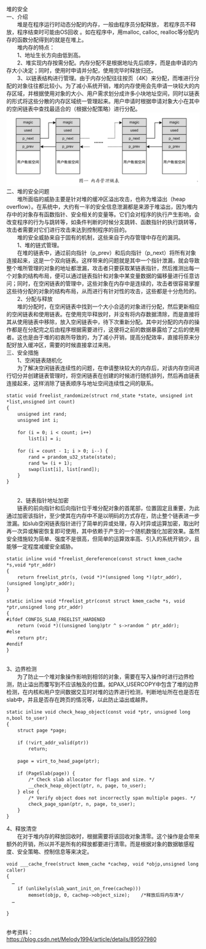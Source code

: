 堆的安全
<br />一、介绍
<br />&emsp;&emsp;堆是在程序运行时动态分配的内存，一般由程序员分配释放， 若程序员不释放，程序结束时可能由OS回收 。如在程序中，用malloc, calloc, realloc等分配内存的函数分配得到的就是在堆上。
<br />&emsp;&emsp;堆内存的特点：
<br />&emsp;&emsp;1、地址生长方向由低到高。
<br />&emsp;&emsp;2、堆实现内存按需分配。内存分配不是根据地址先后顺序，而是由申请的内存大小决定；同时，使用时申请并分配，使用完毕时释放归还。
<br />&emsp;&emsp;3、以链表结构进行管理。由于内存分配往往按页（4K）来分配，而堆进行分配的对象往往都比较小。为了减小系统开销，堆的内存使用会先申请一块较大的内存区域，并根据使用对象的大小、用户需求划分成许多小块地址空间，同时以链表的形式将这些分散的内存区域统一管理起来。用户申请时根据申请对象大小在其中的空闲链表中查找最适合的（根据分配策略）进行分配。
![](5.png)
<br />二、堆的安全问题
<br />&emsp;&emsp;堆所面临的威胁主要是针对堆的缓冲区溢出攻击，也称为堆溢出（heap overflow）。在系统中，大约有一半的安全信息泄漏都是来源于堆溢出，因为堆内存中的对象存有函数指针、安全相关的变量等。它们会对程序的执行产生影响，会改变程序的行为与跳转等，如条件判断的时候分支跳转、函数指针的执行跳转等，攻击者需要对它们进行攻击来达到控制程序的目的。
<br />&emsp;&emsp;堆的安全威胁来自于固有的机制，这些来自于内存管理中存在的漏洞。
<br />&emsp;&emsp;1、堆的链式管理。
<br />&emsp;&emsp;在堆的链表中，通过前向指针（p_prev）和后向指针（p_next）将所有对象连接起来，这是一个双向链表。这样带来的问题就是其中一个指针泄漏，就会导致整个堆所管理的对象的地址都泄漏，攻击者只要获取某链表指针，然后推测出每一个对象的结构布局，便可以通过链表指针和对象中某变量数据的偏移量进行任意访问；同时，在空闲链表的管理中，这些对象在内存中是连续的，攻击者很容易掌握这些待分配的对象的结构布局，从而进行有针对性的攻击，这些都是十分危险的。
<br />&emsp;&emsp;2、分配与释放
<br />&emsp;&emsp;堆的分配时，在空闲链表中找到一个大小合适的对象进行分配，然后更新相应的空闲链表和使用链表。在使用完毕释放时，并没有将内存数据清除，而是直接将其从使用链表中移除，放入空闲链表中，待下次重新分配。其中对分配的内存的操作都是在分配完之后由程序根据需要进行，这便将之前的数据暴露给了之后的使用者。这也是由于堆的初衷所导致的，为了减小开销，提高分配效率，直接将原来分配好放入缓冲区，需要的时候直接拿过来用。
<br />三、安全措施
<br />&emsp;&emsp;1、空闲链表随机化
<br />&emsp;&emsp;为了解决空闲链表连续性的问题，在申请整块较大的内存后，对该内存空间进行切分并创建链表管理时，将空闲链表在创建的时候进行随机排列，然后再由链表连接起来，这样消除了链表顺序与地址空间连续性之间的联系。
```
static void freelist_randomize(struct rnd_state *state, unsigned int *list,unsigned int count)
{
    unsigned int rand;
    unsigned int i;

    for (i = 0; i < count; i++)
        list[i] = i;

    for (i = count - 1; i > 0; i--) {
        rand = prandom_u32_state(state);
        rand %= (i + 1);
        swap(list[i], list[rand]);
    }
}
```
<br />&emsp;&emsp;2、链表指针地址加密
<br />&emsp;&emsp;链表的前向指针和后向指针位于堆分配对象的首尾部，位置固定且重要，为此通过加密该指针，至少使其在内存中不是以明码的方式存在，防止整个链表进一步泄漏。如slub空闲链表指针进行了简单的异或处理，存入时异或运算加密，取出时再一次异或解密恢复即可使用，其中依赖于产生的一个随机数强化加密效果。虽然安全措施较为简单、强度不是很高，但简单的运算效率高、引入的系统开销少，且能够一定程度减缓安全威胁。
```
static inline void *freelist_dereference(const struct kmem_cache *s,void *ptr_addr)
{
	return freelist_ptr(s, (void *)*(unsigned long *)(ptr_addr),  (unsigned long)ptr_addr);
}

```
```
static inline void *freelist_ptr(const struct kmem_cache *s, void *ptr,unsigned long ptr_addr)
{
#ifdef CONFIG_SLAB_FREELIST_HARDENED
	return (void *)((unsigned long)ptr ^ s->random ^ ptr_addr);
#else
	return ptr;
#endif
}
```
<br />3、边界检测
<br />&emsp;&emsp;为了防止一个堆对象操作影响到相邻的对象，需要在写入操作时进行边界检测，防止溢出而覆写到不应该触及的位置。如PAX_USERCOPY中包含了堆的边界检测，在内核和用户空间数据交互时对堆的边界进行检测，判断地址所在也是否在slab中，并且是否存在跨页的情况等，以此防止溢出或越界。
```
static inline void check_heap_object(const void *ptr, unsigned long n,bool to_user)
{
    struct page *page;

    if (!virt_addr_valid(ptr))
        return;
	
    page = virt_to_head_page(ptr);

    if (PageSlab(page)) {
        /* Check slab allocator for flags and size. */
        __check_heap_object(ptr, n, page, to_user);
    } else {
        /* Verify object does not incorrectly span multiple pages. */
        check_page_span(ptr, n, page, to_user);
    }
}
```
4、释放清空
<br />&emsp;&emsp;在对于堆内存的释放回收时，根据需要将该回收对象清零。这个操作是会带来额外的开销，所以并不是所有的释放都要进行清零。而是根据对象的数据敏感程度、安全策略、控制信息等来决定。
```
void ___cache_free(struct kmem_cache *cachep, void *objp,unsigned long caller)
{
  …
    if (unlikely(slab_want_init_on_free(cachep)))
        memset(objp, 0, cachep->object_size);	 /*释放后将内存清*/
  …

}
```
<br />参考资料：
<br />https://blog.csdn.net/Melody1994/article/details/89597980
